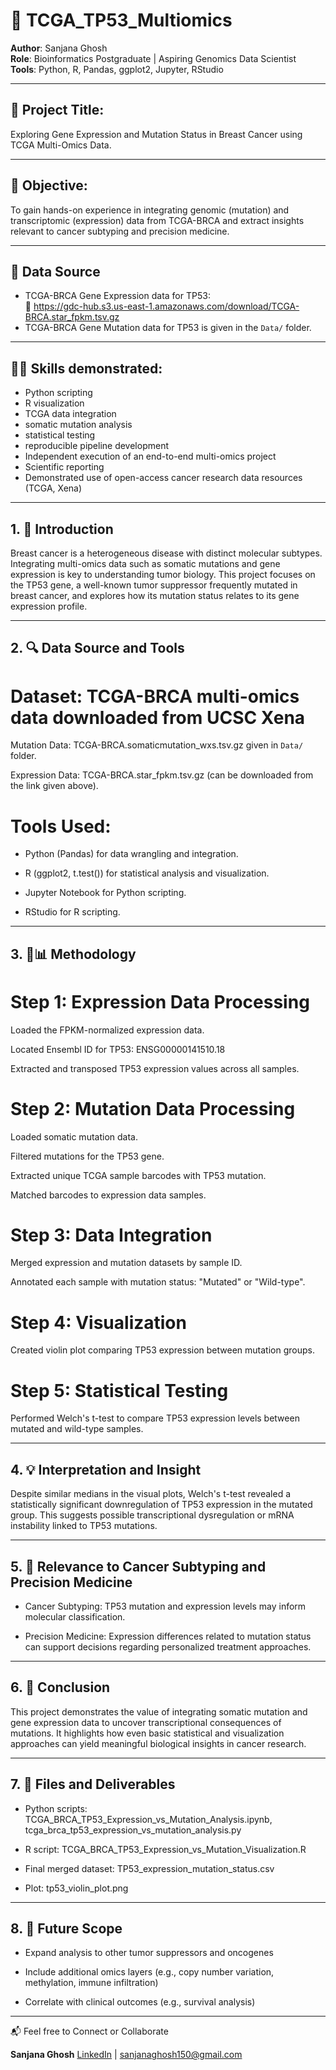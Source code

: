 # 🧬 TCGA_TP53_Multiomics

**Author**: Sanjana Ghosh  
**Role**: Bioinformatics Postgraduate | Aspiring Genomics Data Scientist  
**Tools**: Python, R, Pandas, ggplot2, Jupyter, RStudio


---


## 📌 Project Title:

Exploring Gene Expression and Mutation Status in Breast Cancer using TCGA Multi-Omics Data.


---


## 🎯 Objective:

To gain hands-on experience in integrating genomic (mutation) and transcriptomic (expression) data from TCGA-BRCA and extract insights relevant to cancer subtyping and precision medicine.


---


## 📂 Data Source

- TCGA-BRCA Gene Expression data for TP53:  
  🔗 https://gdc-hub.s3.us-east-1.amazonaws.com/download/TCGA-BRCA.star_fpkm.tsv.gz
- TCGA-BRCA Gene Mutation data for TP53 is given in the `Data/` folder.


---


## 👩‍💻 Skills demonstrated: 
- Python scripting
- R visualization
- TCGA data integration
- somatic mutation analysis
- statistical testing 
- reproducible pipeline development
- Independent execution of an end-to-end multi-omics project
- Scientific reporting
- Demonstrated use of open-access cancer research data resources (TCGA, Xena)


---


## 1. 📌 Introduction

Breast cancer is a heterogeneous disease with distinct molecular subtypes. Integrating multi-omics data such as somatic mutations and gene expression is key to understanding tumor biology. This project focuses on the TP53 gene, a well-known tumor suppressor frequently mutated in breast cancer, and explores how its mutation status relates to its gene expression profile.


---


## 2. 🔍 Data Source and Tools

# Dataset: TCGA-BRCA multi-omics data downloaded from UCSC Xena

Mutation Data: TCGA-BRCA.somaticmutation_wxs.tsv.gz given in  `Data/` folder.

Expression Data: TCGA-BRCA.star_fpkm.tsv.gz (can be downloaded from the link given above).

# Tools Used:

- Python (Pandas) for data wrangling and integration.

- R (ggplot2, t.test()) for statistical analysis and visualization.

- Jupyter Notebook for Python scripting.

- RStudio for R scripting.


---


## 3. 🧪📊 Methodology

# Step 1: Expression Data Processing

Loaded the FPKM-normalized expression data.

Located Ensembl ID for TP53: ENSG00000141510.18

Extracted and transposed TP53 expression values across all samples.

# Step 2: Mutation Data Processing

Loaded somatic mutation data.

Filtered mutations for the TP53 gene.

Extracted unique TCGA sample barcodes with TP53 mutation.

Matched barcodes to expression data samples.

# Step 3: Data Integration

Merged expression and mutation datasets by sample ID.

Annotated each sample with mutation status: "Mutated" or "Wild-type".

# Step 4: Visualization

Created violin plot comparing TP53 expression between mutation groups.

# Step 5: Statistical Testing

Performed Welch's t-test to compare TP53 expression levels between mutated and wild-type samples.


---


## 4. 💡 Interpretation and Insight

Despite similar medians in the visual plots, Welch's t-test revealed a statistically significant downregulation of TP53 expression in the mutated group. This suggests possible transcriptional dysregulation or mRNA instability linked to TP53 mutations.


---


## 5. 💊 Relevance to Cancer Subtyping and Precision Medicine

- Cancer Subtyping: TP53 mutation and expression levels may inform molecular classification.

- Precision Medicine: Expression differences related to mutation status can support decisions regarding personalized treatment approaches.


---


## 6. 📓 Conclusion

This project demonstrates the value of integrating somatic mutation and gene expression data to uncover transcriptional consequences of mutations. It highlights how even basic statistical and visualization approaches can yield meaningful biological insights in cancer research.


---


## 7. 📂 Files and Deliverables

- Python scripts: TCGA_BRCA_TP53_Expression_vs_Mutation_Analysis.ipynb, tcga_brca_tp53_expression_vs_mutation_analysis.py

- R script: TCGA_BRCA_TP53_Expression_vs_Mutation_Visualization.R

- Final merged dataset: TP53_expression_mutation_status.csv

- Plot: tp53_violin_plot.png


---

## 8. 🚀 Future Scope

- Expand analysis to other tumor suppressors and oncogenes

- Include additional omics layers (e.g., copy number variation, methylation, immune infiltration)

- Correlate with clinical outcomes (e.g., survival analysis)


---

📬 Feel free to Connect or Collaborate

**Sanjana Ghosh**
[LinkedIn](www.linkedin.com/in/sanjana-ghosh-2a5b7c11d) | sanjanaghosh150@gmail.com
